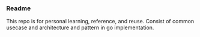 

### Readme

This repo is for personal learning, reference, and reuse. Consist of common usecase and architecture and pattern in go implementation.